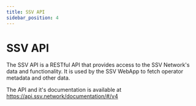 ```yaml
---
title: SSV API
sidebar_position: 4
---
```


# SSV API

The SSV API is a RESTful API that provides access to the SSV Network's data and functionality. It is used by the SSV WebApp to fetch operator metadata and other data.

The API and it's documentation is available at https://api.ssv.network/documentation/#/v4
